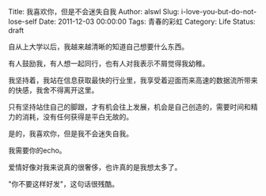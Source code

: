 Title: 我喜欢你，但是不会迷失自我
Author: alswl
Slug: i-love-you-but-do-not-lose-self
Date: 2011-12-03 00:00:00
Tags: 青春的彩虹
Category: Life
Status: draft

自从上大学以后，我越来越清晰的知道自己想要什么东西。

有人鼓励我，有人想一起同行，也有人对我表示不屑觉得我幼稚。

我坚持着，我站在信息获取最快的行业里，我享受着迎面而来高速的数据流所带来的快感，我舍不得离开这里。

只有坚持站住自己的脚跟，才有机会往上发展，机会是自己创造的，需要时间和精力的消耗，没有任何获得是平白无故的。

是的，我喜欢你，但是我不会迷失自我。

我需要你的echo。

爱情好像对我来说真的很奢侈，也许真的是我想太多了。

"你不要这样好发"，这句话很残酷。

